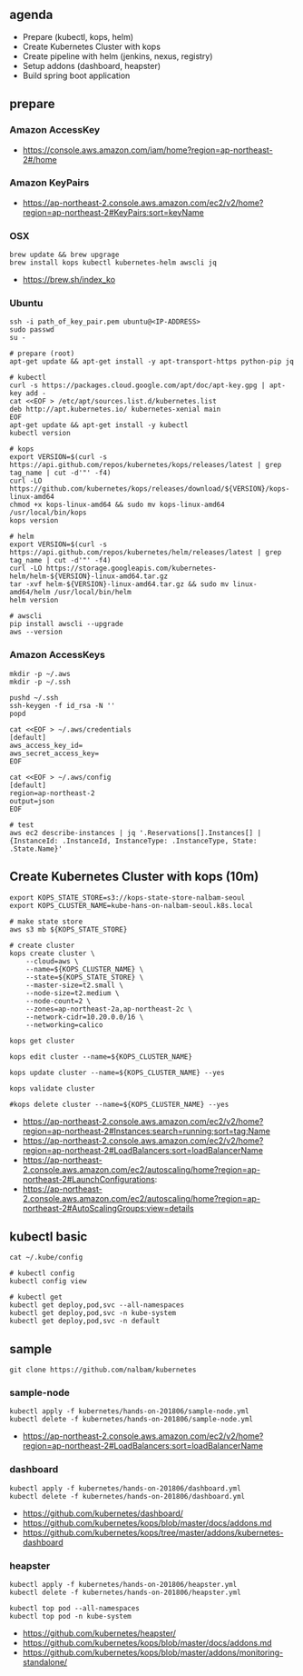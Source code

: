 ## agenda
* Prepare (kubectl, kops, helm)
* Create Kubernetes Cluster with kops
* Create pipeline with helm (jenkins, nexus, registry)
* Setup addons (dashboard, heapster)
* Build spring boot application

## prepare
### Amazon AccessKey
* https://console.aws.amazon.com/iam/home?region=ap-northeast-2#/home

### Amazon KeyPairs
* https://ap-northeast-2.console.aws.amazon.com/ec2/v2/home?region=ap-northeast-2#KeyPairs:sort=keyName

### OSX
```
brew update && brew upgrage
brew install kops kubectl kubernetes-helm awscli jq
```
* https://brew.sh/index_ko

### Ubuntu
```
ssh -i path_of_key_pair.pem ubuntu@<IP-ADDRESS>
sudo passwd
su -

# prepare (root)
apt-get update && apt-get install -y apt-transport-https python-pip jq

# kubectl
curl -s https://packages.cloud.google.com/apt/doc/apt-key.gpg | apt-key add -
cat <<EOF > /etc/apt/sources.list.d/kubernetes.list
deb http://apt.kubernetes.io/ kubernetes-xenial main
EOF
apt-get update && apt-get install -y kubectl
kubectl version

# kops
export VERSION=$(curl -s https://api.github.com/repos/kubernetes/kops/releases/latest | grep tag_name | cut -d'"' -f4)
curl -LO https://github.com/kubernetes/kops/releases/download/${VERSION}/kops-linux-amd64
chmod +x kops-linux-amd64 && sudo mv kops-linux-amd64 /usr/local/bin/kops
kops version

# helm
export VERSION=$(curl -s https://api.github.com/repos/kubernetes/helm/releases/latest | grep tag_name | cut -d'"' -f4)
curl -LO https://storage.googleapis.com/kubernetes-helm/helm-${VERSION}-linux-amd64.tar.gz
tar -xvf helm-${VERSION}-linux-amd64.tar.gz && sudo mv linux-amd64/helm /usr/local/bin/helm
helm version

# awscli
pip install awscli --upgrade
aws --version
```

### Amazon AccessKeys
```
mkdir -p ~/.aws
mkdir -p ~/.ssh

pushd ~/.ssh
ssh-keygen -f id_rsa -N ''
popd

cat <<EOF > ~/.aws/credentials
[default]
aws_access_key_id=
aws_secret_access_key=
EOF

cat <<EOF > ~/.aws/config
[default]
region=ap-northeast-2
output=json
EOF

# test
aws ec2 describe-instances | jq '.Reservations[].Instances[] | {InstanceId: .InstanceId, InstanceType: .InstanceType, State: .State.Name}'
```

## Create Kubernetes Cluster with kops (10m)
```
export KOPS_STATE_STORE=s3://kops-state-store-nalbam-seoul
export KOPS_CLUSTER_NAME=kube-hans-on-nalbam-seoul.k8s.local

# make state store
aws s3 mb ${KOPS_STATE_STORE}

# create cluster
kops create cluster \
    --cloud=aws \
    --name=${KOPS_CLUSTER_NAME} \
    --state=${KOPS_STATE_STORE} \
    --master-size=t2.small \
    --node-size=t2.medium \
    --node-count=2 \
    --zones=ap-northeast-2a,ap-northeast-2c \
    --network-cidr=10.20.0.0/16 \
    --networking=calico

kops get cluster

kops edit cluster --name=${KOPS_CLUSTER_NAME}

kops update cluster --name=${KOPS_CLUSTER_NAME} --yes

kops validate cluster

#kops delete cluster --name=${KOPS_CLUSTER_NAME} --yes
```
* https://ap-northeast-2.console.aws.amazon.com/ec2/v2/home?region=ap-northeast-2#Instances:search=running;sort=tag:Name
* https://ap-northeast-2.console.aws.amazon.com/ec2/v2/home?region=ap-northeast-2#LoadBalancers:sort=loadBalancerName
* https://ap-northeast-2.console.aws.amazon.com/ec2/autoscaling/home?region=ap-northeast-2#LaunchConfigurations:
* https://ap-northeast-2.console.aws.amazon.com/ec2/autoscaling/home?region=ap-northeast-2#AutoScalingGroups:view=details

## kubectl basic
```
cat ~/.kube/config

# kubectl config
kubectl config view

# kubectl get
kubectl get deploy,pod,svc --all-namespaces
kubectl get deploy,pod,svc -n kube-system
kubectl get deploy,pod,svc -n default
```

## sample
``
git clone https://github.com/nalbam/kubernetes
``

### sample-node
```
kubectl apply -f kubernetes/hands-on-201806/sample-node.yml
kubectl delete -f kubernetes/hands-on-201806/sample-node.yml
```
* https://ap-northeast-2.console.aws.amazon.com/ec2/v2/home?region=ap-northeast-2#LoadBalancers:sort=loadBalancerName

### dashboard
```
kubectl apply -f kubernetes/hands-on-201806/dashboard.yml
kubectl delete -f kubernetes/hands-on-201806/dashboard.yml
```
* https://github.com/kubernetes/dashboard/
* https://github.com/kubernetes/kops/blob/master/docs/addons.md
* https://github.com/kubernetes/kops/tree/master/addons/kubernetes-dashboard

### heapster
```
kubectl apply -f kubernetes/hands-on-201806/heapster.yml
kubectl delete -f kubernetes/hands-on-201806/heapster.yml

kubectl top pod --all-namespaces
kubectl top pod -n kube-system
```
* https://github.com/kubernetes/heapster/
* https://github.com/kubernetes/kops/blob/master/docs/addons.md
* https://github.com/kubernetes/kops/blob/master/addons/monitoring-standalone/
